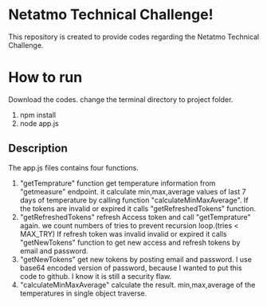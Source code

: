 ﻿# Netatmo Technical Challenge!

This repository is created to provide codes regarding the Netatmo Technical Challenge.

# How to run
Download the codes. change the terminal directory to project folder.

1. npm install
2. node app.js

## Description
The app.js files contains four functions.
1. "getTemprature" function get temperature information from "getmeasure" endpoint. it calculate min,max,average values of last 7 days of temperature by calling function "calculateMinMaxAverage".
 If the tokens are  invalid or expired it calls "getRefreshedTokens" function.
2. "getRefreshedTokens" refresh Access token and call "getTemprature" again. we count numbers of tries to prevent recursion loop.(tries < MAX_TRY)
 If refresh token was invalid invalid or expired it calls "getNewTokens" function to get new access and refresh tokens by email and password.
3. "getNewTokens" get new tokens by posting email and password. I use base64 encoded version of password, because I wanted to put this code to github. I know it is still a security flaw.
4. "calculateMinMaxAverage" calculate the result. min,max,average of the temperatures in single object traverse. 

